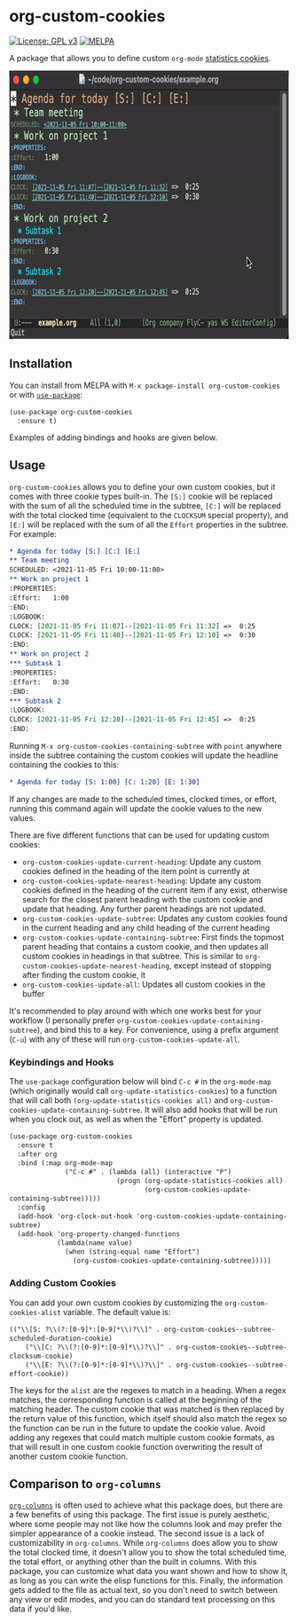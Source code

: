 # org-custom-cookies
[![License: GPL v3](https://img.shields.io/badge/License-GPLv3-green.svg)](https://www.gnu.org/licenses/gpl-3.0)
[![MELPA](https://melpa.org/packages/org-custom-cookies-badge.svg)](https://melpa.org/#/org-custom-cookies)

A package that allows you to define custom `org-mode` [statistics cookies](https://orgmode.org/manual/Breaking-Down-Tasks.html).

<p align="center">
    <img width="720" height="484" src="./demo.gif">
</p>

## Installation

You can install from MELPA with `M-x package-install org-custom-cookies` or with [`use-package`](https://github.com/jwiegley/use-package):
```elisp
(use-package org-custom-cookies
  :ensure t)
```

Examples of adding bindings and hooks are given below.

## Usage

`org-custom-cookies` allows you to define your own custom cookies, but it comes with three cookie types built-in. The `[S:]` cookie will be replaced with the sum of all the scheduled time in the subtree, `[C:]` will be replaced with the total clocked time (equivalent to the `CLOCKSUM` special property), and `[E:]` will be replaced with the sum of all the `Effort` properties in the subtree. For example:
```org
* Agenda for today [S:] [C:] [E:]
** Team meeting
SCHEDULED: <2021-11-05 Fri 10:00-11:00>
** Work on project 1
:PROPERTIES:
:Effort:   1:00
:END:
:LOGBOOK:
CLOCK: [2021-11-05 Fri 11:07]--[2021-11-05 Fri 11:32] =>  0:25
CLOCK: [2021-11-05 Fri 11:40]--[2021-11-05 Fri 12:10] =>  0:30
:END:
** Work on project 2
*** Subtask 1
:PROPERTIES:
:Effort:   0:30
:END:
*** Subtask 2
:LOGBOOK:
CLOCK: [2021-11-05 Fri 12:20]--[2021-11-05 Fri 12:45] =>  0:25
:END:
```

Running `M-x org-custom-cookies-containing-subtree` with `point` anywhere inside the subtree containing the custom cookies will update the headline containing the cookies to this:
```org
* Agenda for today [S: 1:00] [C: 1:20] [E: 1:30]
```

If any changes are made to the scheduled times, clocked times, or effort, running this command again will update the cookie values to the new values.

There are five different functions that can be used for updating custom cookies:

- `org-custom-cookies-update-current-heading`: Update any custom cookies defined in the heading of the item point is currently at
- `org-custom-cookies-update-nearest-heading`: Update any custom cookies defined in the heading of the current item if any exist, otherwise search for the closest parent heading with the custom cookie and update that heading. Any further parent headings are not updated.
- `org-custom-cookies-update-subtree`: Updates any custom cookies found in the current heading and any child heading of the current heading
- `org-custom-cookies-update-containing-subtree`: First finds the topmost parent heading that contains a custom cookie, and then updates all custom cookies in headings in that subtree. This is similar to `org-custom-cookies-update-nearest-heading`, except instead of stopping after finding the custom cookie, it 
- `org-custom-cookies-update-all`: Updates all custom cookies in the buffer

It's recommended to play around with which one works best for your workflow (I personally prefer `org-custom-cookies-update-containing-subtree`), and bind this to a key. For convenience, using a prefix argument (`C-u`) with any of these will run `org-custom-cookies-update-all`.

### Keybindings and Hooks

The `use-package` configuration below will bind `C-c #` in the `org-mode-map` (which originally would call `org-update-statistics-cookies`) to a function that will call both `(org-update-statistics-cookies all)` and `org-custom-cookies-update-containing-subtree`. It will also add hooks that will be run when you clock out, as well as when the "Effort" property is updated.

```elisp
(use-package org-custom-cookies
  :ensure t
  :after org
  :bind (:map org-mode-map
              ("C-c #" . (lambda (all) (interactive "P")
                           (progn (org-update-statistics-cookies all)
                                  (org-custom-cookies-update-containing-subtree)))))
  :config
  (add-hook 'org-clock-out-hook 'org-custom-cookies-update-containing-subtree)
  (add-hook 'org-property-changed-functions
            (lambda(name value)
              (when (string-equal name "Effort")
                (org-custom-cookies-update-containing-subtree)))))
```

### Adding Custom Cookies

You can add your own custom cookies by customizing the `org-custom-cookies-alist` variable. The default value is:

```elisp
(("\\[S: ?\\(?:[0-9]*:[0-9]*\\)?\\]" . org-custom-cookies--subtree-scheduled-duration-cookie)
    ("\\[C: ?\\(?:[0-9]*:[0-9]*\\)?\\]" . org-custom-cookies--subtree-clocksum-cookie)
    ("\\[E: ?\\(?:[0-9]*:[0-9]*\\)?\\]" . org-custom-cookies--subtree-effort-cookie))
```

The keys for the `alist` are the regexes to match in a heading. When a regex matches, the corresponding function is called at the beginning of the matching header. The custom cookie that was matched is then replaced by the return value of this function, which itself should also match the regex so the function can be run in the future to update the cookie value. Avoid adding any regexes that could match multiple custom cookie formats, as that will result in one custom cookie function overwriting the result of another custom cookie function.

## Comparison to `org-columns`

[`org-columns`](https://orgmode.org/manual/Column-View.html) is often used to achieve what this package does, but there are a few benefits of using this package. The first issue is purely aesthetic, where some people may not like how the columns look and may prefer the simpler appearance of a cookie instead. The second issue is a lack of customizability in `org-columns`. While `org-columns` does allow you to show the total clocked time, it doesn't allow you to show the total scheduled time, the total effort, or anything other than the built in columns. With this package, you can customize what data you want shown and how to show it, as long as you can write the elisp functions for this. Finally, the information gets added to the file as actual text, so you don't need to switch between any view or edit modes, and you can do standard text processing on this data if you'd like.
